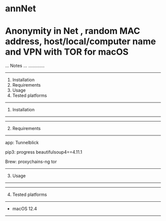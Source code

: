 # annNet
# Anonymity in Net , random MAC address, host/local/computer name and VPN with TOR for macOS


... Notes ...
.............

-------------------------
1. Installation
2. Requirements
3. Usage
4. Tested platforms
-------------------------


1. Installation
-------------------------

-------------------------

2. Requirements
-------------------------

app:
Tunnelblick

pip3:
progress
beautifulsoup4==4.11.1

Brew:
proxychains-ng
tor

-------------------------


3. Usage
-------------------------



-------------------------


4. Tested platforms
-------------------------

  * macOS 12.4
-------------------------
